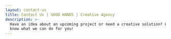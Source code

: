 ```yaml
---
layout: contact-us
title: Contact Us | GOOD HANDS | Creative Agency
description: >-
  Have an idea about an upcoming project or need a creative solution? Let us
  know what we can do for you!
---
```


